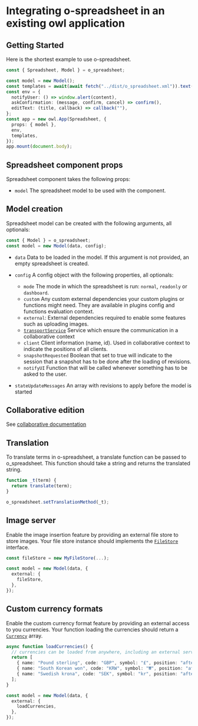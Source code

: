 # Integrating o-spreadsheet in an existing owl application

## Getting Started

Here is the shortest example to use o-spreadsheet.

```typescript
const { Spreadsheet, Model } = o_spreadsheet;

const model = new Model();
const templates = await(await fetch("../dist/o_spreadsheet.xml")).text();
const env = {
  notifyUser: () => window.alert(content),
  askConfirmation: (message, confirm, cancel) => confirm(),
  editText: (title, callback) => callback(""),
};
const app = new owl.App(Spreadsheet, {
  props: { model },
  env,
  templates,
});
app.mount(document.body);
```

## Spreadsheet component props

Spreadsheet component takes the following props:

- `model`
  The spreadsheet model to be used with the component.

## Model creation

Spreadsheet model can be created with the following arguments, all optionals:

```ts
const { Model } = o_spreadsheet;
const model = new Model(data, config);
```

- `data`
  Data to be loaded in the model. If this argument is not provided, an empty spreadsheet is created.

- `config` A config object with the following properties, all optionals:

  - `mode` The mode in which the spreadsheet is run: `normal`, `readonly` or `dashboard`.
  - `custom` Any custom external dependencies your custom plugins or functions might need.
    They are available in plugins config and functions evaluation context.
  - `external`: External dependencies required to enable some features such as uploading images.
  - [`transportService`](../integrating/collaborative/collaborative.md) Service which ensure the communication in a collaborative context
  - `client` Client information (name, id). Used in collaborative context to indicate the positions of all clients.
  - `snapshotRequested` Boolean that set to true will indicate to the session that a snapshot has to be done after the loading of revisions.
  - `notifyUI` Function that will be called whenever something has to be asked to the user.

- `stateUpdateMessages`
  An array with revisions to apply before the model is started

## Collaborative edition

See [collaborative documentation](../integrating/collaborative/collaborative.md)

## Translation

To translate terms in o-spreadsheet, a translate function can be passed to o_spreadsheet.
This function should take a string and returns the translated string.

```typescript
function _t(term) {
  return translate(term);
}

o_spreadsheet.setTranslationMethod(_t);
```

## Image server

Enable the image insertion feature by providing an external file store to store images.
Your file store instance should implements the [`FileStore`](https://github.com/odoo/o-spreadsheet/blob/b4c1339c82c3831e76636851116fbf754946ea79/src/types/files.ts#L6) interface.

```ts
const fileStore = new MyFileStore(...);

const model = new Model(data, {
  external: {
    fileStore,
  },
});
```

## Custom currency formats

Enable the custom currency format feature by providing an external access to you currencies.
Your function loading the currencies should return a [`Currency`](https://github.com/odoo/o-spreadsheet/blob/b4c1339c82c3831e76636851116fbf754946ea79/src/types/currency.ts) array.

```ts
async function loadCurrencies() {
  // currencies can be loaded from anywhere, including an external server or a local file.
  return [
    { name: "Pound sterling", code: "GBP", symbol: "£", position: "after", decimalPlaces: 2 },
    { name: "South Korean won", code: "KRW", symbol: "₩", position: "after", decimalPlaces: 1 },
    { name: "Swedish krona", code: "SEK", symbol: "kr", position: "after", decimalPlaces: 2 },
  ];
}

const model = new Model(data, {
  external: {
    loadCurrencies,
  },
});
```
